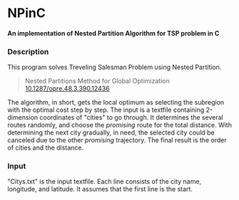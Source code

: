 # NPinC
#### An implementation of Nested Partition Algorithm for TSP problem in C  

### Description
This program solves Treveling Salesman Problem using Nested Partition.
> Nested Partitions Method for Global Optimization  
> [10.1287/opre.48.3.390.12436](https://pubsonline.informs.org/doi/10.1287/opre.48.3.390.12436)  

The algorithm, in short, gets the local optimum as selecting the subregion with the optimal cost step by step. The input is a textfile containing 2-dimension coordinates of "cities" to go through. It determines the several routes randomly, and choose the _promising_ route for the total distance. With determining the next city gradually, in need, the selected city could be canceled due to the other _promising_ trajectory. The final result is the order of cities and the distance.  
  
### Input
"Citys.txt" is the input textfile. Each line consists of the city name, longitude, and latitude. It assumes that the first line is the start.  
  
